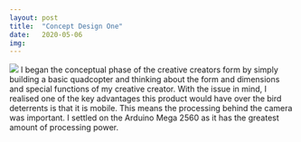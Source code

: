 ```yaml
---
layout: post
title:  "Concept Design One"
date:   2020-05-06
img:
---
```

<img src="{{site.baseurl}}/assets/img/DesignImages/DroneConcept1.JPG">
I began the conceptual phase of the creative creators form by simply building a basic quadcopter and thinking about the form and dimensions and special functions of my creative creator. With the issue in mind, I realised one of the key advantages this product would have over the bird deterrents is that it is mobile.  This means the processing behind the camera was important. I settled on the Arduino Mega 2560 as it has the greatest amount of processing power.
